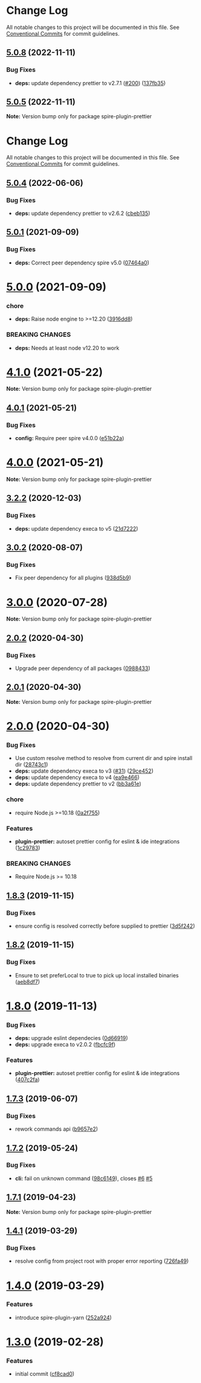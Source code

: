 # Change Log

All notable changes to this project will be documented in this file.
See [Conventional Commits](https://conventionalcommits.org) for commit guidelines.

## [5.0.8](https://github.com/researchgate/spire/compare/v5.0.7...v5.0.8) (2022-11-11)


### Bug Fixes

* **deps:** update dependency prettier to v2.7.1 ([#200](https://github.com/researchgate/spire/issues/200)) ([137fb35](https://github.com/researchgate/spire/commit/137fb358ef7534ce656b34f0cf6a5fba6feb39ce))





## [5.0.5](https://github.com/researchgate/spire/compare/v5.0.4...v5.0.5) (2022-11-11)

**Note:** Version bump only for package spire-plugin-prettier





# Change Log

All notable changes to this project will be documented in this file. See
[Conventional Commits](https://conventionalcommits.org) for commit guidelines.

## [5.0.4](https://github.com/researchgate/spire/compare/v5.0.3...v5.0.4) (2022-06-06)

### Bug Fixes

- **deps:** update dependency prettier to v2.6.2
  ([cbeb135](https://github.com/researchgate/spire/commit/cbeb13548d9407f02d318d7a453003d34edd6442))

## [5.0.1](https://github.com/researchgate/spire/compare/v5.0.0...v5.0.1) (2021-09-09)

### Bug Fixes

- **deps:** Correct peer dependency spire v5.0
  ([07464a0](https://github.com/researchgate/spire/commit/07464a04c2b7c9cba1fcf7d71b9075f952eb9488))

# [5.0.0](https://github.com/researchgate/spire/compare/v4.1.2...v5.0.0) (2021-09-09)

### chore

- **deps:** Raise node engine to >=12.20
  ([3916dd8](https://github.com/researchgate/spire/commit/3916dd8de2b63020341f87ae1b814695d5632096))

### BREAKING CHANGES

- **deps:** Needs at least node v12.20 to work

# [4.1.0](https://github.com/researchgate/spire/compare/v4.0.1...v4.1.0) (2021-05-22)

**Note:** Version bump only for package spire-plugin-prettier

## [4.0.1](https://github.com/researchgate/spire/compare/v4.0.0...v4.0.1) (2021-05-21)

### Bug Fixes

- **config:** Require peer spire v4.0.0
  ([e51b22a](https://github.com/researchgate/spire/commit/e51b22a3c8cbefc49dc5e1760b13622918fcd264))

# [4.0.0](https://github.com/researchgate/spire/compare/v3.2.4...v4.0.0) (2021-05-21)

**Note:** Version bump only for package spire-plugin-prettier

## [3.2.2](https://github.com/researchgate/spire/compare/v3.2.1...v3.2.2) (2020-12-03)

### Bug Fixes

- **deps:** update dependency execa to v5
  ([21d7222](https://github.com/researchgate/spire/commit/21d72221441d5e5a737170a88a066ea8199c34df))

## [3.0.2](https://github.com/researchgate/spire/compare/v3.0.1...v3.0.2) (2020-08-07)

### Bug Fixes

- Fix peer dependency for all plugins
  ([938d5b9](https://github.com/researchgate/spire/commit/938d5b925a8cb0e8d269773bece4732802ea6470))

# [3.0.0](https://github.com/researchgate/spire/compare/v2.2.1...v3.0.0) (2020-07-28)

**Note:** Version bump only for package spire-plugin-prettier

## [2.0.2](https://github.com/researchgate/spire/compare/v2.0.1...v2.0.2) (2020-04-30)

### Bug Fixes

- Upgrade peer dependency of all packages
  ([0988433](https://github.com/researchgate/spire/commit/09884332e1809aa3f55ad5d5d7cf00367947bd02))

## [2.0.1](https://github.com/researchgate/spire/compare/v2.0.0...v2.0.1) (2020-04-30)

**Note:** Version bump only for package spire-plugin-prettier

# [2.0.0](https://github.com/researchgate/spire/compare/v1.8.3...v2.0.0) (2020-04-30)

### Bug Fixes

- Use custom resolve method to resolve from current dir and spire install dir
  ([28743c1](https://github.com/researchgate/spire/commit/28743c1356a24e8a752acca129b58c92646e1631))
- **deps:** update dependency execa to v3
  ([#31](https://github.com/researchgate/spire/issues/31))
  ([29ce452](https://github.com/researchgate/spire/commit/29ce452ddb145c42c44b5cddd33bf1d96a16fabf))
- **deps:** update dependency execa to v4
  ([ea9e466](https://github.com/researchgate/spire/commit/ea9e4661175ef269fad1893c4a93ee1134eb79f8))
- **deps:** update dependency prettier to v2
  ([bb3a61e](https://github.com/researchgate/spire/commit/bb3a61ea82d17d63268cae6323e3b73b53c641ce))

### chore

- require Node.js >=10.18
  ([0a2f755](https://github.com/researchgate/spire/commit/0a2f75509d0df070a9c44e427fdefdaf85d05440))

### Features

- **plugin-prettier:** autoset prettier config for eslint & ide integrations
  ([1c29783](https://github.com/researchgate/spire/commit/1c2978366270783770357eec451e8305515912b4))

### BREAKING CHANGES

- Require Node.js >= 10.18

## [1.8.3](https://github.com/researchgate/spire/compare/v1.8.2...v1.8.3) (2019-11-15)

### Bug Fixes

- ensure config is resolved correctly before supplied to prettier
  ([3d5f242](https://github.com/researchgate/spire/commit/3d5f242a892bc2f96c0394281184f4e0634e41d1))

## [1.8.2](https://github.com/researchgate/spire/compare/v1.8.1...v1.8.2) (2019-11-15)

### Bug Fixes

- Ensure to set preferLocal to true to pick up local installed binaries
  ([aeb8df7](https://github.com/researchgate/spire/commit/aeb8df71df50a84e1c972b1eb053c99b4fdb9326))

# [1.8.0](https://github.com/researchgate/spire/compare/v1.7.3...v1.8.0) (2019-11-13)

### Bug Fixes

- **deps:** upgrade eslint dependecies
  ([0d66919](https://github.com/researchgate/spire/commit/0d669197266d9b9318a74d9cbd27d0686eb82903))
- **deps:** upgrade execa to v2.0.2
  ([fbcfc9f](https://github.com/researchgate/spire/commit/fbcfc9fbc6ee96365b7b10a18b74aee891d8b812))

### Features

- **plugin-prettier:** autoset prettier config for eslint & ide integrations
  ([407c2fa](https://github.com/researchgate/spire/commit/407c2fa0efba3188c4e368ecf6e547bf4600b968))

## [1.7.3](https://github.com/researchgate/spire/compare/v1.7.2...v1.7.3) (2019-06-07)

### Bug Fixes

- rework commands api
  ([b9657e2](https://github.com/researchgate/spire/commit/b9657e28024f5ef50a71cc261fea0a87f93294ef))

## [1.7.2](https://github.com/researchgate/spire/compare/v1.7.1...v1.7.2) (2019-05-24)

### Bug Fixes

- **cli:** fail on unknown command
  ([98c6149](https://github.com/researchgate/spire/commit/98c6149215678a79a57b1cbfd10cbefd89569c6a)),
  closes [#6](https://github.com/researchgate/spire/issues/6)
  [#5](https://github.com/researchgate/spire/issues/5)

## [1.7.1](https://github.com/researchgate/spire/compare/v1.7.0...v1.7.1) (2019-04-23)

**Note:** Version bump only for package spire-plugin-prettier

## [1.4.1](https://github.com/researchgate/spire/compare/v1.4.0...v1.4.1) (2019-03-29)

### Bug Fixes

- resolve config from project root with proper error reporting
  ([726fa49](https://github.com/researchgate/spire/commit/726fa493eff2420806dd824ce673f18d8ed900c7))

# [1.4.0](https://github.com/researchgate/spire/compare/v1.3.0...v1.4.0) (2019-03-29)

### Features

- introduce spire-plugin-yarn
  ([252a924](https://github.com/researchgate/spire/commit/252a924ea7b0fbeb40b7ce72f7c589f73978445c))

# [1.3.0](https://github.com/researchgate/spire/compare/cf8cad04d7af152781f3fb5abe02254c61946dc8...v1.3.0) (2019-02-28)

### Features

- initial commit
  ([cf8cad0](https://github.com/researchgate/spire/commit/cf8cad04d7af152781f3fb5abe02254c61946dc8))
